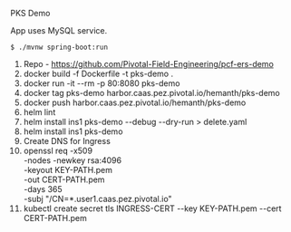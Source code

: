 PKS Demo

App uses MySQL service.
```
$ ./mvnw spring-boot:run
```

1. Repo - https://github.com/Pivotal-Field-Engineering/pcf-ers-demo
2. docker build -f Dockerfile -t pks-demo .
3. docker run -it --rm -p 80:8080 pks-demo
4. docker tag pks-demo harbor.caas.pez.pivotal.io/hemanth/pks-demo
5. docker push harbor.caas.pez.pivotal.io/hemanth/pks-demo
6. helm lint
7. helm install ins1 pks-demo --debug --dry-run > delete.yaml
8. helm install ins1 pks-demo
9. Create DNS for Ingress
10. openssl req -x509 \
  -nodes -newkey rsa:4096 \
  -keyout KEY-PATH.pem \
  -out CERT-PATH.pem \
  -days 365 \
  -subj "/CN=*.user1.caas.pez.pivotal.io"
11. kubectl create secret tls INGRESS-CERT --key KEY-PATH.pem --cert CERT-PATH.pem
